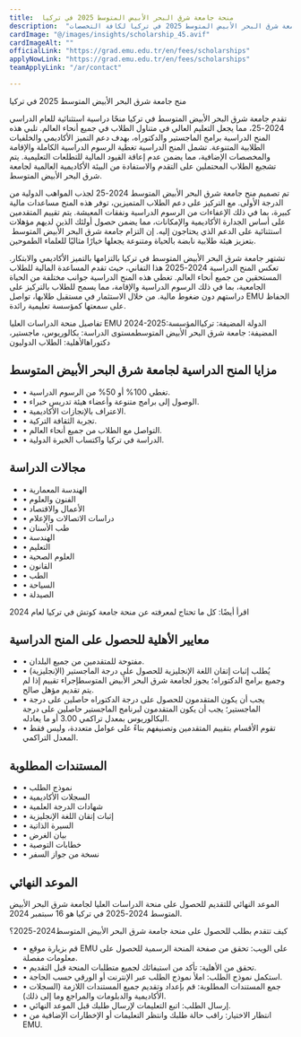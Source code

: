 ```yaml
---
title:  منحة جامعة شرق البحر الأبيض المتوسط ​​2025 في تركيا 
description:  "فرصة ذهبية منحة ممولة بالكامل من جامعة جامعة شرق البحر الأبيض المتوسط ​​2025 في تركيا لكافة التخصصات" 
cardImage: "@/images/insights/scholarship_45.avif" 
cardImageAlt: "" 
officialLink: "https://grad.emu.edu.tr/en/fees/scholarships" 
applyNowLink: "https://grad.emu.edu.tr/en/fees/scholarships" 
teamApplyLink: "/ar/contact"

---
```


منح جامعة شرق البحر الأبيض المتوسط ​​2025 في تركيا

تقدم جامعة شرق البحر الأبيض المتوسط ​​في تركيا منحًا دراسية استثنائية للعام الدراسي 2024-25، مما يجعل التعليم العالي في متناول الطلاب في جميع أنحاء العالم. تلبي هذه المنح الدراسية برامج الماجستير والدكتوراه، بهدف دعم التميز الأكاديمي والخلفيات الطلابية المتنوعة. تشمل المنح الدراسية تغطية الرسوم الدراسية الكاملة والإقامة والمخصصات الإضافية، مما يضمن عدم إعاقة القيود المالية للتطلعات التعليمية. يتم تشجيع الطلاب المحتملين على التقدم والاستفادة من البيئة الأكاديمية العالمية لجامعة شرق البحر الأبيض المتوسط.

تم تصميم منح جامعة شرق البحر الأبيض المتوسط ​​2024-25 لجذب المواهب الدولية من الدرجة الأولى. مع التركيز على دعم الطلاب المتميزين، توفر هذه المنح مساعدات مالية كبيرة، بما في ذلك الإعفاءات من الرسوم الدراسية ونفقات المعيشة. يتم تقييم المتقدمين على أساس الجدارة الأكاديمية والإمكانات، مما يضمن حصول أولئك الذين لديهم مؤهلات استثنائية على الدعم الذي يحتاجون إليه. إن التزام جامعة شرق البحر الأبيض المتوسط ​​بتعزيز هيئة طلابية نابضة بالحياة ومتنوعة يجعلها خيارًا مثاليًا للعلماء الطموحين.

تشتهر جامعة شرق البحر الأبيض المتوسط ​​في تركيا بالتزامها بالتميز الأكاديمي والابتكار. تعكس المنح الدراسية 2024-2025 هذا التفاني، حيث تقدم المساعدة المالية للطلاب المستحقين من جميع أنحاء العالم. تغطي هذه المنح الدراسية جوانب مختلفة من الحياة الجامعية، بما في ذلك الرسوم الدراسية والإقامة، مما يسمح للطلاب بالتركيز على دراستهم دون ضغوط مالية. من خلال الاستثمار في مستقبل طلابها، تواصل EMU الحفاظ على سمعتها كمؤسسة تعليمية رائدة.

تفاصيل منحة الدراسات العليا EMU 2024-2025:الدولة المضيفة: تركياالمؤسسة المضيفة: جامعة شرق البحر الأبيض المتوسطمستوى الدراسة: بكالوريوس، ماجستير، دكتوراهالأهلية: الطلاب الدوليون

## مزايا المنح الدراسية لجامعة شرق البحر الأبيض المتوسط

- • تغطي 100% أو 50% من الرسوم الدراسية.
- • الوصول إلى برامج متنوعة وأعضاء هيئة تدريس خبراء.
- • الاعتراف بالإنجازات الأكاديمية.
- • تجربة الثقافة التركية.
- • التواصل مع الطلاب من جميع أنحاء العالم.
- • الدراسة في تركيا واكتساب الخبرة الدولية.

## مجالات الدراسة

- • الهندسة المعمارية
- • الفنون والعلوم
- • الأعمال والاقتصاد
- • دراسات الاتصالات والإعلام
- • طب الأسنان
- • الهندسة
- • التعليم
- • العلوم الصحية
- • القانون
- • الطب
- • السياحة
- • الصيدلة

اقرأ أيضًا: كل ما تحتاج لمعرفته عن منحة جامعة كوتش في تركيا لعام 2024

## معايير الأهلية للحصول على المنح الدراسية

- • مفتوحة للمتقدمين من جميع البلدان.
- • يُطلب إثبات إتقان اللغة الإنجليزية للحصول على درجة الماجستير (الإنجليزية) وجميع برامج الدكتوراه؛ يجوز لجامعة شرق البحر الأبيض المتوسط ​​إجراء تقييم إذا لم يتم تقديم مؤهل صالح.
- • يجب أن يكون المتقدمون للحصول على درجة الدكتوراه حاصلين على درجة الماجستير؛ يجب أن يكون المتقدمون لبرنامج الماجستير حاصلين على درجة البكالوريوس بمعدل تراكمي 3.00 أو ما يعادله.
- • تقوم الأقسام بتقييم المتقدمين وتصنيفهم بناءً على عوامل متعددة، وليس فقط المعدل التراكمي.

## المستندات المطلوبة

- • نموذج الطلب
- • السجلات الأكاديمية
- • شهادات الدرجة العلمية
- • إثبات إتقان اللغة الإنجليزية
- • السيرة الذاتية
- • بيان الغرض
- • خطابات التوصية
- • نسخة من جواز السفر

## الموعد النهائي

الموعد النهائي للتقديم للحصول على منحة الدراسات العليا لجامعة شرق البحر الأبيض المتوسط ​​2024-2025 في تركيا هو 16 سبتمبر 2024.

كيف تتقدم بطلب للحصول على منحة جامعة شرق البحر الأبيض المتوسط ​​2024-2025؟

- • قم بزيارة موقع EMU على الويب: تحقق من صفحة المنحة الرسمية للحصول على معلومات مفصلة.
- • تحقق من الأهلية: تأكد من استيفائك لجميع متطلبات المنحة قبل التقديم.
- • استكمل نموذج الطلب: املأ نموذج الطلب عبر الإنترنت أو الورقي حسب الحاجة.
- • جمع المستندات المطلوبة: قم بإعداد وتقديم جميع المستندات اللازمة (السجلات الأكاديمية والدبلومات والمراجع وما إلى ذلك).
- • إرسال الطلب: اتبع التعليمات لإرسال طلبك قبل الموعد النهائي.
- • انتظار الاختيار: راقب حالة طلبك وانتظر التعليمات أو الإخطارات الإضافية من EMU.

